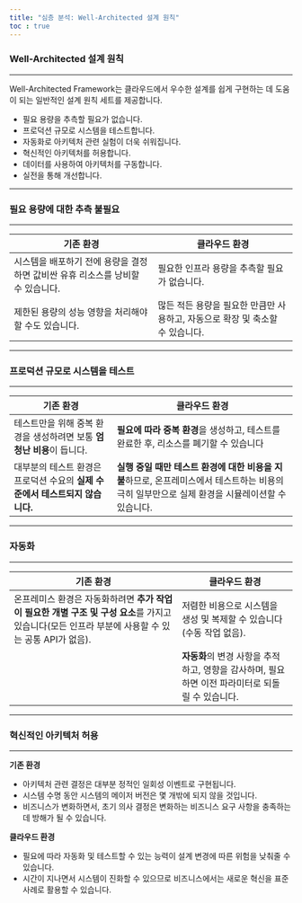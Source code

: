```yaml
---
title: "심층 분석: Well-Architected 설계 원칙"
toc : true
---
```


### Well-Architected 설계 원칙

---

Well-Architected Framework는 클라우드에서 우수한 설계를 쉽게 구현하는 데 도움이 되는 일반적인 설계 원칙 세트를 제공합니다. 

- 필요 용량을 추측할 필요가 없습니다. 
-  프로덕션 규모로 시스템을 테스트합니다. 
-  자동화로 아키텍처 관련 실험이 더욱 쉬워집니다. 
-  혁신적인 아키텍처를 허용합니다. 
-  데이터를 사용하여 아키텍처를 구동합니다. 
-  실전을 통해 개선합니다.

---

### 필요 용량에 대한 추측 불필요

---

| 기존 환경                                                    | 클라우드 환경                                                |
| ------------------------------------------------------------ | ------------------------------------------------------------ |
| 시스템을 배포하기 전에 용량을 결정하면 값비싼 유휴 리소스를 낭비할 수 있습니다. | 필요한 인프라 용량을 추측할 필요가 없습니다.                 |
| 제한된 용량의 성능 영향을 처리해야 할 수도 있습니다.         | 많든 적든 용량을 필요한 만큼만 사용하고, 자동으로 확장 및 축소할 수 있습니다. |

---

### 프로덕션 규모로 시스템을 테스트

---

| 기존 환경                                                    | 클라우드 환경                                                |
| ------------------------------------------------------------ | ------------------------------------------------------------ |
| 테스트만을 위해 중복 환경을 생성하려면 보통 **엄청난 비용**이 듭니다. | **필요에 따라 중복 환경**을 생성하고, 테스트를 완료한 후, 리소스를 폐기할 수 있습니다 |
| 대부분의 테스트 환경은 프로덕션 수요의 **실제 수준에서 테스트되지 않습니다.** | **실행 중일 때만 테스트 환경에 대한 비용을 지불**하므로, 온프레미스에서 테스트하는 비용의 극히 일부만으로 실제 환경을 시뮬레이션할 수 있습니다. |

---

### 자동화

---

| 기존 환경                                                    | 클라우드 환경                                                |
| ------------------------------------------------------------ | ------------------------------------------------------------ |
| 온프레미스 환경은 자동화하려면 **추가 작업이 필요한 개별 구조 및 구성 요소**를 가지고 있습니다(모든 인프라 부분에 사용할 수 있는 공통 API가 없음). | 저렴한 비용으로 시스템을 생성 및 복제할 수 있습니다(수동 작업 없음). |
|                                                              | **자동화**의 변경 사항을 추적하고, 영향을 감사하며, 필요하면 이전 파라미터로 되돌릴 수 있습니다. |

---

### 혁신적인 아키텍처 허용

---

**기존 환경** 

- 아키텍처 관련 결정은 대부분 정적인 일회성 이벤트로 구현됩니다. 
-  시스템 수명 동안 시스템의 메이저 버전은 몇 개밖에 되지 않을 것입니다. 
-  비즈니스가 변화하면서, 초기 의사 결정은 변화하는 비즈니스 요구 사항을 충족하는 데 방해가 될 수 있습니다.

**클라우드 환경**   

- 필요에 따라 자동화 및 테스트할 수 있는 능력이 설계 변경에 따른 위험을 낮춰줄 수 있습니다. 
-  시간이 지나면서 시스템이 진화할 수 있으므로 비즈니스에서는 새로운 혁신을 표준 사례로 활용할 수 있습니다.